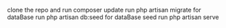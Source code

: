 clone the repo and run composer update
run php artisan migrate for dataBase
run php artisan db:seed for dataBase seed
run php artisan serve



